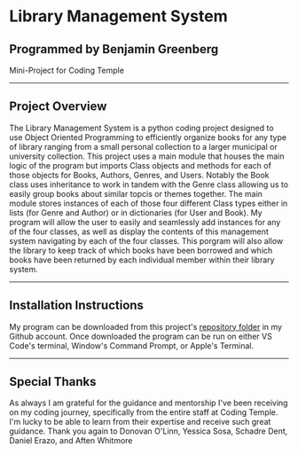 # Library Management System
## Programmed by Benjamin Greenberg
Mini-Project for Coding Temple

____
## Project Overview
The Library Management System is a python coding project designed to use Object Oriented Programming to efficiently organize books for any type of library ranging from a small personal collection to a larger municipal or university collection. This project uses a main module that houses the main logic of the program but imports Class objects and methods for each of those objects for Books, Authors, Genres, and Users. Notably the Book class uses inheritance to work in tandem with the Genre class allowing us to easily group books about similar topcis or themes together. The main module stores instances of each of those four different Class types either in lists \(for Genre and Author\) or in dictionaries \(for User and Book\). My program will allow the user to easily and seamlessly add instances for any of the four classes, as well as display the contents of this management system navigating by each of the four classes. This porgram will also allow the library to keep track of which books have been borrowed and which books have been returned by each individual member within their library system. 

____
## Installation Instructions
My program can be downloaded from this project's [repository folder](https://github.com/BGreenberg79/CT_Module4_Mini_Project_Library_Management_System) in my Github account. Once downloaded the program can be run on either VS Code's terminal, Window's Command Prompt, or Apple's Terminal.

____
## Special Thanks
As always I am grateful for the guidance and mentorship I've been receiving on my coding journey, specifically from the entire staff at Coding Temple. I'm lucky to be able to learn from their expertise and receive such great guidance. Thank you again to Donovan O'Linn, Yessica Sosa, Schadre Dent, Daniel Erazo, and Aften Whitmore